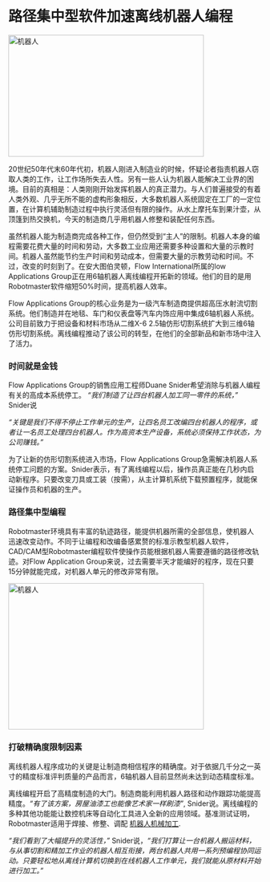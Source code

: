 # 路径集中型软件加速离线机器人编程

<img width="390" height="243" src="/assets/images/success/Software%20speeds%20programming_files/image001.png" class="alignLeft" alt="机器人">

20世纪50年代末60年代初，机器人刚进入制造业的时候，怀疑论者指责机器人窃取人类的工作，让工作场所失去人性。另有一些人认为机器人能解决工业界的困境。目前的真相是：人类刚刚开始发挥机器人的真正潜力。与人们普遍接受的有着人类外观、几乎无所不能的虚构形象相反，大多数机器人系统固定在工厂的一定位置，在计算机辅助制造过程中执行灵活但有限的操作。从水上摩托车到果汁壶，从顶篷到热交换机，今天的制造商几乎用机器人修整和装配任何东西。

虽然机器人能为制造商完成各种工作，但仍然受到“主人”的限制。机器人本身的编程需要花费大量的时间和劳动，大多数工业应用还需要多种设置和大量的示教时间。机器人虽然能节约生产时间和劳动成本，但需要大量的示教劳动和时间。不过，改变的时刻到了。在安大图伯灵顿，Flow International所属的low Applications Group正在用6轴机器人离线编程开拓新的领域。他们的目的是用Robotmaster软件缩短50%时间，提高机器人效率。

 Flow Applications Group的核心业务是为一级汽车制造商提供超高压水射流切割系统。他们制造并在地毯、车门和仪表盘等汽车内饰应用中集成6轴机器人系统。公司目前致力于把设备和材料市场从二维X-6 2.5轴仿形切割系统扩大到三维6轴仿形切割系统。离线编程推动了该公司的转型，在他们的全部新品和新市场中注入了活力。

### 时间就是金钱

 Flow Applications Group的销售应用工程师Duane Snider希望消除与机器人编程有关的高成本系统停工。 *“我们制造了让四台机器人加工同一零件的系统，”* Snider说

*“关键是我们不得不停止工作单元的生产，让四名员工改编四台机器人的程序，或者让一名员工处理四台机器人。作为高资本生产设备，系统必须保持工作状态，为公司赚钱。”*

为了让新的仿形切割系统进入市场，Flow Applications Group急需解决机器人系统停工问题的方案。Snider表示，有了离线编程以后，操作员真正能在几秒内启动新程序。只要改变刀具或工装（按需），从主计算机系统下载预置程序，就能保证操作员和机器的生产。

### 路径集中型编程

 Robotmaster环境具有丰富的轨迹路径，能提供机器所需的全部信息，使机器人迅速改变动作。不同于让编程和改编备感累赘的标准示教型机器人软件，CAD/CAM型Robotmaster编程软件使操作员能根据机器人需要遵循的路径修改轨迹。对Flow Application Group来说，过去需要半天才能编好的程序，现在只要15分钟就能完成，对机器人单元的修改非常有限。

<img width="390" height="292" src="/assets/images/success/Software%20speeds%20programming_files/image003.jpg" class="alignLeft" alt="机器人">

### 打破精确度限制因素

离线机器人程序成功的关键是让制造商相信程序的精确度。对于依据几千分之一英寸的精度标准评判质量的产品而言，6轴机器人目前显然尚未达到动态精度标准。

离线编程开启了高精度制造的大门。制造商能利用机器人路径和动作跟踪功能提高精度。*“有了该方案，房屋油漆工也能像艺术家一样刷漆”*, Snider说。离线编程的多种其他功能能让数控机床等自动化工具进入全新的应用领域。基准测试证明，Robotmaster适用于焊接、修整、调配 [机器人机械加工](https://www.robotmaster.com/en/applications/machining).

*“我们看到了大幅提升的灵活性，”* Snider说，*“我们打算让一台机器人搬运材料，与从事切割和精加工作业的机器人相互衔接，两台机器人共用一系列预编程协同运动。只要轻松地从离线计算机切换到在线机器人工作单元，我们就能从原材料开始进行加工。”*